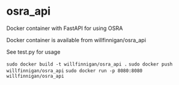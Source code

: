# osra_api
Docker container with FastAPI for using OSRA

Docker container is available from willfinnigan/osra_api

See test.py for usage

`sudo docker build -t willfinnigan/osra_api .`
`sudo docker push willfinnigan/osra_api`
`sudo docker run -p 8080:8080 willfinnigan/osra_api`

